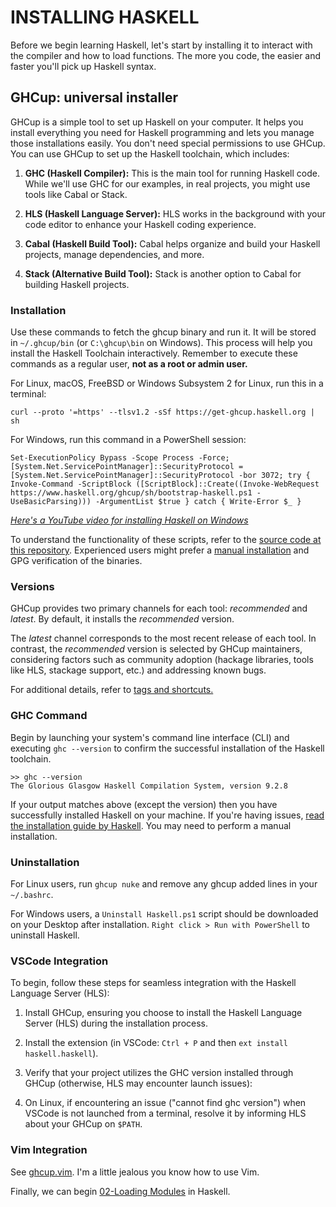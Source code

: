 <head>
    <base href="https://ibnaleem.github.io/Haskell-Simplified/Introduction/" />
</head>

# INSTALLING HASKELL

Before we begin learning Haskell, let's start by installing it to interact with the compiler and how to load functions. The more you code, the easier and faster you'll pick up Haskell syntax.

## GHCup: universal installer
GHCup is a simple tool to set up Haskell on your computer. It helps you install everything you need for Haskell programming and lets you manage those installations easily. You don't need special permissions to use GHCup. You can use GHCup to set up the Haskell toolchain, which includes:

1. **GHC (Haskell Compiler):** This is the main tool for running Haskell code. While we'll use GHC for our examples, in real projects, you might use tools like Cabal or Stack.

2. **HLS (Haskell Language Server):** HLS works in the background with your code editor to enhance your Haskell coding experience.

3. **Cabal (Haskell Build Tool):** Cabal helps organize and build your Haskell projects, manage dependencies, and more.

4. **Stack (Alternative Build Tool):** Stack is another option to Cabal for building Haskell projects.

### Installation
Use these commands to fetch the ghcup binary and run it. It will be stored in `~/.ghcup/bin` (or `C:\ghcup\bin` on Windows). This process will help you install the Haskell Toolchain interactively. Remember to execute these commands as a regular user, **not as a root or admin user.**

For Linux, macOS, FreeBSD or Windows Subsystem 2 for Linux, run this in a terminal:
```
curl --proto '=https' --tlsv1.2 -sSf https://get-ghcup.haskell.org | sh
```

For Windows, run this command in a PowerShell session:
```
Set-ExecutionPolicy Bypass -Scope Process -Force;[System.Net.ServicePointManager]::SecurityProtocol = [System.Net.ServicePointManager]::SecurityProtocol -bor 3072; try { Invoke-Command -ScriptBlock ([ScriptBlock]::Create((Invoke-WebRequest https://www.haskell.org/ghcup/sh/bootstrap-haskell.ps1 -UseBasicParsing))) -ArgumentList $true } catch { Write-Error $_ }
```

*[Here's a YouTube video for installing Haskell on Windows](https://www.youtube.com/watch?v=bB4fmQiUYPw)*

To understand the functionality of these scripts, refer to the [source code at this repository](https://github.com/haskell/ghcup-hs/tree/master/scripts/bootstrap). Experienced users might prefer a [manual installation](https://www.haskell.org/ghcup/install/#manual-installation) and GPG verification of the binaries.

### Versions
GHCup provides two primary channels for each tool: *recommended* and *latest*. By default, it installs the *recommended* version.

The *latest* channel corresponds to the most recent release of each tool. In contrast, the *recommended* version is selected by GHCup maintainers, considering factors such as community adoption (hackage libraries, tools like HLS, stackage support, etc.) and addressing known bugs.

For additional details, refer to [tags and shortcuts.](https://www.haskell.org/ghcup/guide/#tags-and-shortcuts)

### GHC Command
Begin by launching your system's command line interface (CLI) and executing `ghc --version` to confirm the successful installation of the Haskell toolchain.
```
>> ghc --version
The Glorious Glasgow Haskell Compilation System, version 9.2.8
```

If your output matches above (except the version) then you have successfully installed Haskell on your machine. If you're having issues, [read the installation guide by Haskell](https://www.haskell.org/ghcup/install/). You may need to perform a manual installation.

### Uninstallation
For Linux users, run `ghcup nuke` and remove any ghcup added lines in your `~/.bashrc`.

For Windows users, a `Uninstall Haskell.ps1` script should be downloaded on your Desktop after installation. `Right click > Run with PowerShell` to uninstall Haskell.

### VSCode Integration
To begin, follow these steps for seamless integration with the Haskell Language Server (HLS):

1. Install GHCup, ensuring you choose to install the Haskell Language Server (HLS) during the installation process.
2. Install the extension (in VSCode: `Ctrl + P` and then `ext install haskell.haskell`).
3. Verify that your project utilizes the GHC version installed through GHCup (otherwise, HLS may encounter launch issues):

4. On Linux, if encountering an issue ("cannot find ghc version") when VSCode is not launched from a terminal, resolve it by informing HLS about your GHCup on `$PATH`.

### Vim Integration
See [ghcup.vim](https://github.com/hasufell/ghcup.vim). I'm a little jealous you know how to use Vim.

Finally, we can begin [02-Loading Modules](./02-Loading%20Modules) in Haskell.